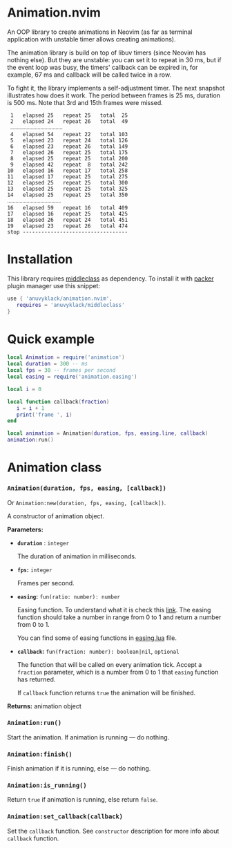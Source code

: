 # Animation.nvim

An OOP library to create animations in Neovim (as far as terminal application
with unstable timer allows creating animations).

The animation library is build on top of libuv timers (since Neovim has nothing
else). But they are unstable: you can set it to repeat in 30 ms, but if the
event loop was busy, the timers' callback can be expired in, for example, 67
ms and callback will be called twice in a row.

To fight it, the library implements a self-adjustment timer.  The next snapshot
illustrates how does it work.  The period between frames is 25 ms, duration is
500 ms.  Note that 3rd and 15th frames were missed.

```
 1   elapsed 25   repeat 25   total  25
 2   elapsed 24   repeat 26   total  49
 ‧‧‧‧‧‧‧‧‧‧‧‧‧‧‧‧‧‧‧‧‧‧‧‧‧‧‧‧‧‧‧‧‧‧‧‧‧‧
 4   elapsed 54   repeat 22   total 103
 5   elapsed 23   repeat 24   total 126
 6   elapsed 23   repeat 26   total 149
 7   elapsed 26   repeat 25   total 175
 8   elapsed 25   repeat 25   total 200
 9   elapsed 42   repeat  8   total 242
10   elapsed 16   repeat 17   total 258
11   elapsed 17   repeat 25   total 275
12   elapsed 25   repeat 25   total 300
13   elapsed 25   repeat 25   total 325
14   elapsed 25   repeat 25   total 350
‧‧‧‧‧‧‧‧‧‧‧‧‧‧‧‧‧‧‧‧‧‧‧‧‧‧‧‧‧‧‧‧‧‧‧‧‧‧‧
16   elapsed 59   repeat 16   total 409
17   elapsed 16   repeat 25   total 425
18   elapsed 26   repeat 24   total 451
19   elapsed 23   repeat 26   total 474
stop ----------------------------------
```

# Installation

This library requires [middleclass](https://github.com/anuvyklack/middleclass/tree/master)
as dependency. To install it with [packer](https://github.com/wbthomason/packer.nvim)
plugin manager use this snippet:

```lua
use { 'anuvyklack/animation.nvim', 
   requires = 'anuvyklack/middleclass'
}
```

# Quick example

```lua
local Animation = require('animation')
local duration = 300 -- ms
local fps = 30 -- frames per second
local easing = require('animation.easing')

local i = 0

local function callback(fraction)
   i = i + 1
   print('frame ', i)
end

local animation = Animation(duration, fps, easing.line, callback)
animation:run()
```

# Animation class

### `Animation(duration, fps, easing, [callback])`
Or `Animation:new(duration, fps, easing, [callback])`. 

A constructor of animation object.

**Parameters:**

- **`duration`** : `integer`  

  The duration of animation in milliseconds.

- **`fps`:** `integer`  

  Frames per second.

- **`easing`:** `fun(ratio: number): number`  

  Easing function. To understand what it is check this [link](https://easings.net).
  The easing function should take a number in range from 0 to 1 and return
  a number from 0 to 1.

  You can find some of easing functions in [easing.lua](https://github.com/anuvyklack/animation.nvim/blob/main/lua/animation/easing.lua)
  file.

- **`callback`:** `fun(fraction: number): boolean|nil`, `optional`

  The function that will be called on every animation tick. Accept a `fraction`
  parameter, which is a number from 0 to 1 that `easing` function has returned.

  If `callback` function returns `true` the animation will be finished.

**Returns:** animation object

### `Animation:run()`

Start the animation. If animation is running — do nothing.

### `Animation:finish()`

Finish animation if it is running, else — do nothing.

### `Animation:is_running()`

Return `true` if animation is running, else return `false`.

### `Animation:set_callback(callback)`

Set the `callback` function. See `constructor` description for more info about
`callback` function.
